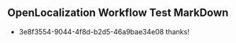 ## OpenLocalization Workflow Test MarkDown
* 3e8f3554-9044-4f8d-b2d5-46a9bae34e08 
thanks!<!--HONumber=Mar16_HO3-->
